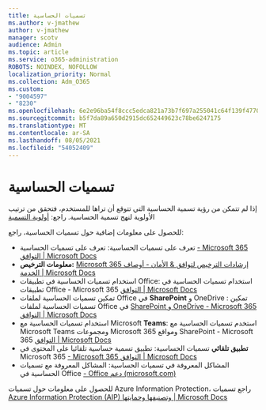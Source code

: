 ```yaml
---
title: تسميات الحساسية
ms.author: v-jmathew
author: v-jmathew
manager: scotv
audience: Admin
ms.topic: article
ms.service: o365-administration
ROBOTS: NOINDEX, NOFOLLOW
localization_priority: Normal
ms.collection: Adm_O365
ms.custom:
- "9004597"
- "8230"
ms.openlocfilehash: 6e2e96ba54f8ccc5edca821a73b7f697a255041c64f139f47702f637dd6dbb2a
ms.sourcegitcommit: b5f7da89a650d2915dc652449623c78be6247175
ms.translationtype: MT
ms.contentlocale: ar-SA
ms.lasthandoff: 08/05/2021
ms.locfileid: "54052409"
---
```

# <a name="sensitivity-labels"></a>تسميات الحساسية

إذا لم تتمكن من رؤية تسمية الحساسية التي تتوقع أن تراها للمستخدم، فتحقق من ترتيب الأولوية لنهج تسمية الحساسية. راجع: [أولوية التسمية](https://docs.microsoft.com/microsoft-365/compliance/sensitivity-labels)

للحصول على معلومات إضافية حول تسميات الحساسية، راجع:

- تعرف على تسميات الحساسية: تعرف على تسميات الحساسية [- Microsoft 365 التوافق | Microsoft Docs](https://docs.microsoft.com/microsoft-365/compliance/sensitivity-labels)
- **معلومات الترخيص:** [Microsoft 365 إرشادات الترخيص لتوافق & الأمان - أوصاف الخدمة | Microsoft Docs](https://docs.microsoft.com/office365/servicedescriptions/microsoft-365-service-descriptions/microsoft-365-tenantlevel-services-licensing-guidance/microsoft-365-security-compliance-licensing-guidance#information-protection)
- استخدام تسميات الحساسية في تطبيقات Office: استخدام تسميات الحساسية في تطبيقات Office - Microsoft 365 [التوافق | Microsoft Docs](https://docs.microsoft.com/microsoft-365/compliance/sensitivity-labels-office-apps)
- تمكين تسميات الحساسية لملفات Office في **SharePoint** و OneDrive : تمكين تسميات الحساسية لملفات Office في [SharePoint و OneDrive - Microsoft 365 التوافق | Microsoft Docs](https://docs.microsoft.com/microsoft-365/compliance/sensitivity-labels-sharepoint-onedrive-files)
- استخدام تسميات الحساسية مع Microsoft **Teams**: استخدم تسميات الحساسية مع Microsoft Teams ومجموعات Microsoft 365 ومواقع SharePoint - Microsoft 365 [التوافق | Microsoft Docs](https://docs.microsoft.com/microsoft-365/compliance/sensitivity-labels-teams-groups-sites)
- **تطبيق تلقائي** تسميات الحساسية: تطبيق تسمية حساسية تلقائيا على المحتوى في Microsoft 365 [- Microsoft 365 التوافق | Microsoft Docs](https://docs.microsoft.com/microsoft-365/compliance/apply-sensitivity-label-automatically)
- المشاكل المعروفة في تسميات الحساسية: المشاكل المعروفة مع تسميات الحساسية في Office [- Office دعم (microsoft.com)](https://support.microsoft.com/office/known-issues-with-sensitivity-labels-in-office-b169d687-2bbd-4e21-a440-7da1b2743edc)

للحصول على معلومات حول تسميات Azure Information Protection، راجع تسميات [Azure Information Protection (AIP) وتصنيفها وحمايتها | Microsoft Docs](https://docs.microsoft.com/azure/information-protection/aip-classification-and-protection)
